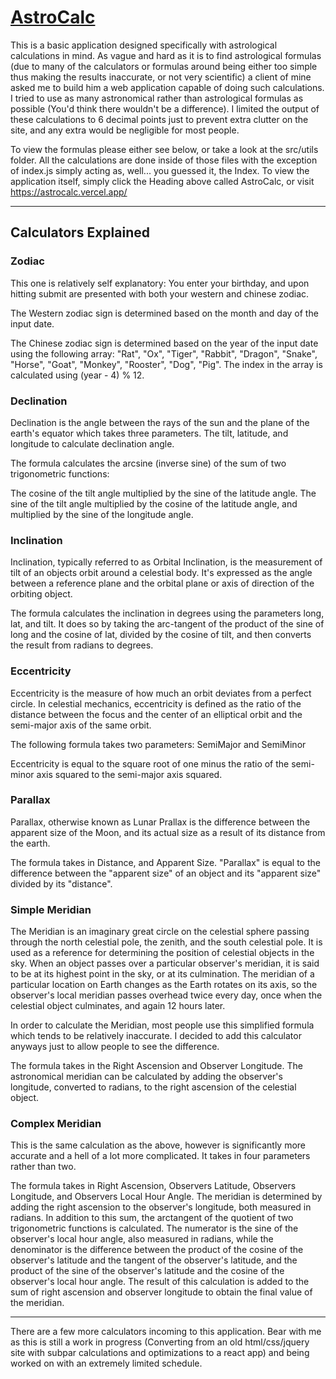 # [AstroCalc](https://astrocalc.vercel.app)

This is a basic application designed specifically with astrological
calculations in mind. As vague and hard as it is to find astrological
formulas (due to many of the calculators or formulas around being
either too simple thus making the results inaccurate, or not very
scientific) a client of mine asked me to build him a web application
capable of doing such calculations. I tried to use as many astronomical rather than astrological formulas as possible (You'd think there wouldn't be a difference). I limited the output of these calculations to 6 decimal points just to prevent extra clutter on the site, and any extra would be negligible for most people.

To view the formulas please either see below, or take a look at the src/utils folder. All the calculations are done inside of those files with the exception of index.js simply acting as, well... you guessed it, the Index. To view the application itself, simply click the Heading above called AstroCalc, or visit https://astrocalc.vercel.app/

---

## Calculators Explained

### Zodiac

This one is relatively self explanatory: You enter your birthday, and upon hitting submit are presented with both your western and chinese zodiac.

The Western zodiac sign is determined based on the month and day of the input date.

The Chinese zodiac sign is determined based on the year of the input date using the following array: "Rat", "Ox", "Tiger", "Rabbit", "Dragon", "Snake", "Horse", "Goat", "Monkey", "Rooster", "Dog", "Pig". The index in the array is calculated using (year - 4) % 12.

### Declination

Declination is the angle between the rays of the sun and the plane of the earth's equator which takes three parameters. The tilt, latitude, and longitude to calculate declination angle.

The formula calculates the arcsine (inverse sine) of the sum of two trigonometric functions:

The cosine of the tilt angle multiplied by the sine of the latitude angle.
The sine of the tilt angle multiplied by the cosine of the latitude angle, and multiplied by the sine of the longitude angle.

### Inclination

Inclination, typically referred to as Orbital Inclination, is the measurement of tilt of an objects orbit around a celestial body. It's expressed as the angle between a reference plane and the orbital plane or axis of direction of the orbiting object.

The formula calculates the inclination in degrees using the parameters long, lat, and tilt. It does so by taking the arc-tangent of the product of the sine of long and the cosine of lat, divided by the cosine of tilt, and then converts the result from radians to degrees.

### Eccentricity

Eccentricity is the measure of how much an orbit deviates from a perfect circle. In celestial mechanics, eccentricity is defined as the ratio of the distance between the focus and the center of an elliptical orbit and the semi-major axis of the same orbit.

The following formula takes two parameters: SemiMajor and SemiMinor

Eccentricity is equal to the square root of one minus the ratio of the semi-minor axis squared to the semi-major axis squared.

### Parallax

Parallax, otherwise known as Lunar Prallax is the difference between the apparent size of the Moon, and its actual size as a result of its distance from the earth.

The formula takes in Distance, and Apparent Size.
"Parallax" is equal to the difference between the "apparent size" of an object and its "apparent size" divided by its "distance".

### Simple Meridian

The Meridian is an imaginary great circle on the celestial sphere passing through the north celestial pole, the zenith, and the south celestial pole. It is used as a reference for determining the position of celestial objects in the sky. When an object passes over a particular observer's meridian, it is said to be at its highest point in the sky, or at its culmination. The meridian of a particular location on Earth changes as the Earth rotates on its axis, so the observer's local meridian passes overhead twice every day, once when the celestial object culminates, and again 12 hours later.

In order to calculate the Meridian, most people use this simplified formula which tends to be relatively inaccurate. I decided to add this calculator anyways just to allow people to see the difference.

The formula takes in the Right Ascension and Observer Longitude.
The astronomical meridian can be calculated by adding the observer's longitude, converted to radians, to the right ascension of the celestial object.

### Complex Meridian

This is the same calculation as the above, however is significantly more accurate and a hell of a lot more complicated. It takes in four parameters rather than two.

The formula takes in Right Ascension, Observers Latitude, Observers Longitude, and Observers Local Hour Angle.
The meridian is determined by adding the right ascension to the observer's longitude, both measured in radians. In addition to this sum, the arctangent of the quotient of two trigonometric functions is calculated. The numerator is the sine of the observer's local hour angle, also measured in radians, while the denominator is the difference between the product of the cosine of the observer's latitude and the tangent of the observer's latitude, and the product of the sine of the observer's latitude and the cosine of the observer's local hour angle. The result of this calculation is added to the sum of right ascension and observer longitude to obtain the final value of the meridian.

---

There are a few more calculators incoming to this application. Bear with me as this is still a work in progress (Converting from an old html/css/jquery site with subpar calculations and optimizations to a react app) and being worked on with an extremely limited schedule.
